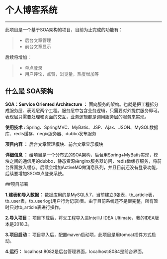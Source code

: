 # 个人博客系统

------

此项目是一个基于SOA架构的项目，目前为止完成的功能有：

> * 后台文章管理
> * 前台文章显示

后续将增加：

> * 单点登录
> * 用户评论，点赞，浏览量，热度增加等

## 什么是 SOA架构

**SOA：Service Oriented Architecture ：** 面向服务的架构。也就是把工程拆分成服务层、表现层两个工程。服务层中包含业务逻辑，只需要对外提供服务即可。表现层只需要处理和页面的交互，业务逻辑都是调用服务层的服务来实现。

**使用技术 :** Spring、SpringMVC、MyBatis、JSP、Ajax、JSON、MySQL数据库、redis缓存、negix服务器、dubbo发布服务

**项目内容 ：** 后台文章管理模块、前台文章显示模块

**详细信息 ：** 给项目是一个分布式的SOA架构，后台用Spring+MyBatis实现，模块之间的通信用的dubbo，静态资源由nginx服务器访问，redis做缓存服务，将前台界面放入缓存。后续会增加ActiveMQ做消息队列，并且目前还没有登录功能，后续要增加SSO单点登录系统。

##项目部署

**1.建表和导入数据：** 数据库用的是MySQL5.7，当前建立3张表，tb_article表，tb_user表，tb_userlog(用户行为记录)表。由于目前系统还不是很完整，所有暂时只对tb_article表进行操作。

**2.导入项目：** 项目下载后，将父工程导入进IntelliJ IDEA Ultimate，我的IDEA版本是2018.3。

**3.项目启动：** 项目导入后，配置maven启动项，此项目是用tomcat插件方式启动。

**4.运行：** localhost:8082是后台管理界面，localhost:8084是前台界面。
